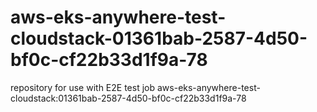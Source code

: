 # aws-eks-anywhere-test-cloudstack-01361bab-2587-4d50-bf0c-cf22b33d1f9a-78
repository for use with E2E test job aws-eks-anywhere-test-cloudstack:01361bab-2587-4d50-bf0c-cf22b33d1f9a-78
